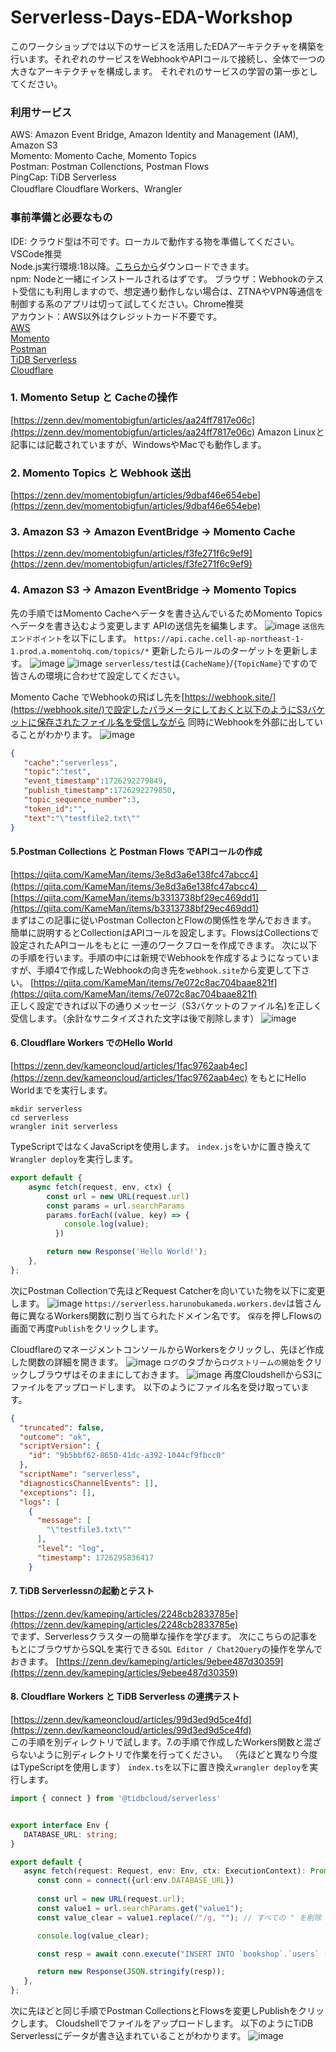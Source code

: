 # Serverless-Days-EDA-Workshop

このワークショップでは以下のサービスを活用したEDAアーキテクチャを構築を行います。それぞれのサービスをWebhookやAPIコールで接続し、全体で一つの大きなアーキテクチャを構成します。
それぞれのサービスの学習の第一歩としてください。

### 利用サービス
AWS: Amazon Event Bridge, Amazon Identity and Management (IAM), Amazon S3<br>
Momento: Momento Cache, Momento Topics<br>
Postman: Postman Collenctions, Postman Flows<br>
PingCap: TiDB Serverless<br>
Cloudflare Cloudflare Workers、Wrangler<br>

### 事前準備と必要なもの
IDE: クラウド型は不可です。ローカルで動作する物を準備してください。VSCode推奨<br>
Node.js実行環境:18以降。[こちらから](https://nodejs.org/en)ダウンロードできます。<br>
npm: Nodeと一緒にインストールされるはずです。
ブラウザ：Webhookのテスト受信にも利用しますので、想定通り動作しない場合は、ZTNAやVPN等通信を制御する系のアプリは切って試してください。Chrome推奨<br>
アカウント：AWS以外はクレジットカード不要です。
<br>  [AWS](https://console.aws.amazon.com/)
<br>  [Momento](https://console.gomomento.com/)
<br>  [Postman](https://identity.getpostman.com/signup)
<br>  [TiDB Serverless](https://auth.tidbcloud.com/)
<br>  [Cloudflare](https://dash.cloudflare.com/login)

### 1. Momento Setup と Cacheの操作
[https://zenn.dev/momentobigfun/articles/aa24ff7817e06c](https://zenn.dev/momentobigfun/articles/aa24ff7817e06c)
Amazon Linuxと記事には記載されていますが、WindowsやMacでも動作します。

### 2. Momento Topics と Webhook 送出
[https://zenn.dev/momentobigfun/articles/9dbaf46e654ebe](https://zenn.dev/momentobigfun/articles/9dbaf46e654ebe)

### 3. Amazon S3 → Amazon EventBridge → Momento Cache
[https://zenn.dev/momentobigfun/articles/f3fe271f6c9ef9](https://zenn.dev/momentobigfun/articles/f3fe271f6c9ef9)

### 4. Amazon S3 → Amazon EventBridge → Momento Topics
先の手順ではMomento Cacheへデータを書き込んでいるためMomento Topicsへデータを書き込むよう変更します
APIの送信先を編集します。
![image](https://github.com/user-attachments/assets/888b14b4-558d-4ef6-98c6-37941e74aecf)
`送信先エンドポイント`を以下にします。
`https://api.cache.cell-ap-northeast-1-1.prod.a.momentohq.com/topics/*`
更新したらルールのターゲットを更新します。
![image](https://github.com/user-attachments/assets/2a70925c-63c8-439e-ac55-7fb4721409d1)
![image](https://github.com/user-attachments/assets/62a47ff4-7330-4e07-9ea0-543cdf2af2cf)
`serverless/test`は`{CacheName}`/`{TopicName}`ですので皆さんの環境に合わせて設定してください。

Momento Cache でWebhookの飛ばし先を[https://webhook.site/](https://webhook.site/)で設定したパラメータにしておくと以下のようにS3バケットに保存されたファイル名を受信しながら
同時にWebhookを外部に出していることがわかります。
![image](https://github.com/user-attachments/assets/5b99a369-571a-410e-8dfb-82c9ddc176ae)
```json
{
   "cache":"serverless",
   "topic":"test",
   "event_timestamp":1726292279849,
   "publish_timestamp":1726292279850,
   "topic_sequence_number":3,
   "token_id":"",
   "text":"\"testfile2.txt\""
}
```

#### 5.Postman Collections と Postman Flows でAPIコールの作成
[https://qiita.com/KameMan/items/3e8d3a6e138fc47abcc4](https://qiita.com/KameMan/items/3e8d3a6e138fc47abcc4)　<br>
[https://qiita.com/KameMan/items/b3313738bf29ec469dd1](https://qiita.com/KameMan/items/b3313738bf29ec469dd1) <br>
まずはこの記事に従いPostman CollectonとFlowの関係性を学んでおきます。
簡単に説明するとCollectionはAPIコールを設定します。FlowsはCollectionsで設定されたAPIコールをもとに
一連のワークフローを作成できます。
次に以下の手順を行います。手順の中には新規でWebhookを作成するようになっていますが、手順4で作成したWebhookの向き先を`webhook.site`から変更して下さい。
[https://qiita.com/KameMan/items/7e072c8ac704baae821f](https://qiita.com/KameMan/items/7e072c8ac704baae821f) <br>
正しく設定できれば以下の通りメッセージ（S3バケットのファイル名)を正しく受信します。（余計なサニタイズされた文字は後で削除します）
![image](https://github.com/user-attachments/assets/f7a5fd7e-770b-477c-bfd9-c160880e4224)

#### 6. Cloudflare Workers でのHello World
[https://zenn.dev/kameoncloud/articles/1fac9762aab4ec](https://zenn.dev/kameoncloud/articles/1fac9762aab4ec)
をもとにHello Worldまでを実行します。

```
mkdir serverless
cd serverless
wrangler init serverless
```
TypeScriptではなくJavaScriptを使用します。
`index.js`をいかに置き換えて`Wrangler deploy`を実行します。
```javascript
export default {
	async fetch(request, env, ctx) {
		const url = new URL(request.url)
		const params = url.searchParams
		params.forEach((value, key) => {
			console.log(value);
		  })

		return new Response('Hello World!');
	},
};
```
次にPostman Collectionで先ほどRequest Catcherを向いていた物を以下に変更します。
![image](https://github.com/user-attachments/assets/d2a4519d-c8fc-439b-9123-bfdcd7ab6b4b)
`https://serverless.harunobukameda.workers.dev`は皆さん毎に異なるWorkers関数に割り当てられたドメイン名です。
`保存`を押しFlowsの画面で再度`Publish`をクリックします。

CloudflareのマネージメントコンソールからWorkersをクリックし、先ほど作成した関数の詳細を開きます。
![image](https://github.com/user-attachments/assets/4c8d46ec-4200-4871-8595-e7bbd63218da)
`ログ`のタブから`ログストリームの開始`をクリックしブラウザはそのままにしておきます。
![image](https://github.com/user-attachments/assets/c449b588-5408-4fbf-b0e6-acb7177eb658)
再度CloudshellからS3にファイルをアップロードします。
以下のようにファイル名を受け取っています。
```json
{
  "truncated": false,
  "outcome": "ok",
  "scriptVersion": {
    "id": "9b5bbf62-8650-41dc-a392-1044cf9fbcc0"
  },
  "scriptName": "serverless",
  "diagnosticsChannelEvents": [],
  "exceptions": [],
  "logs": [
    {
      "message": [
        "\"testfile3.txt\""
      ],
      "level": "log",
      "timestamp": 1726295836417
    }
```

#### 7. TiDB Serverlessnの起動とテスト
[https://zenn.dev/kameping/articles/2248cb2833785e](https://zenn.dev/kameping/articles/2248cb2833785e) <br>
でまず、Serverlessクラスターの簡単な操作を学びます。
次にこちらの記事をもとにブラウザからSQLを実行できる`SQL Editor / Chat2Query`の操作を学んでおきます。
[https://zenn.dev/kameping/articles/9ebee487d30359](https://zenn.dev/kameping/articles/9ebee487d30359) <br>

#### 8. Cloudflare Workers と TiDB Serverless の連携テスト
[https://zenn.dev/kameoncloud/articles/99d3ed9d5ce4fd](https://zenn.dev/kameoncloud/articles/99d3ed9d5ce4fd) <br>
この手順を別ディレクトリで試します。7.の手順で作成したWorkers関数と混ざらないように別ディレクトリで作業を行ってください。
（先ほどと異なり今度はTypeScriptを使用します）
`index.ts`を以下に置き換え`wrangler deploy`を実行します。
```typescript
import { connect } from '@tidbcloud/serverless'


export interface Env {
   DATABASE_URL: string;
}

export default {
   async fetch(request: Request, env: Env, ctx: ExecutionContext): Promise<Response> {
      const conn = connect({url:env.DATABASE_URL})
      
	  const url = new URL(request.url);
      const value1 = url.searchParams.get("value1");
	  const value_clear = value1.replace(/"/g, ""); // すべての " を削除

	  console.log(value_clear);

	  const resp = await conn.execute("INSERT INTO `bookshop`.`users` (`id`, `nickname`, `balance`) VALUES (1, '"+value_clear+"', 100.00);")

      return new Response(JSON.stringify(resp));
   },
};
```
次に先ほどと同じ手順でPostman CollectionsとFlowsを変更しPublishをクリックします。
Cloudshellでファイルをアップロードします。
以下のようにTiDB Serverlessにデータが書き込まれていることがわかります。
![image](https://github.com/user-attachments/assets/8ab2b4d3-5b32-4845-bae9-baa1bfdb25ab)

























